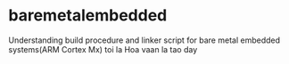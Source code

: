 # baremetalembedded
Understanding build procedure and linker script for bare metal embedded systems(ARM Cortex Mx)
toi la Hoa
vaan la tao day
